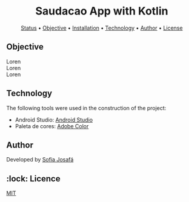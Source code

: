 <h1 align="center">Saudacao App with Kotlin</h1>

<p align="center">
 <a href="#status">Status</a> • 
 <a href="#objective">Objective</a> •
 <a href="#installation">Installation</a> • 
 <a href="#technology">Technology</a> • 
 <a href="#author">Author</a> •
 <a href="#licence">License</a>
</p>


<h2 id=objective>Objective</h2>
Loren <br>
Loren<br>
Loren

<h2 id=technology> Technology</h2>

The following tools were used in the construction of the project:

- Android Studio: <a href="https://developer.android.com/studio">Android Studio</a>
- Paleta de cores: <a href="https://color.adobe.com/pt/explore">Adobe Color</a>

<h2 id=author>Author</h2>
Developed by <a href="https://www.linkedin.com/in/sofia-josaf%C3%A1-062a18310/" target="_blank">Sofia Josafá</a>


<h2 id=licence>:lock: Licence</h2>
<a href="https://github.com/sosojosafars/csharp-unit-test-programada-mente/blob/main/LICENSE" target="_blank">MIT</a>
